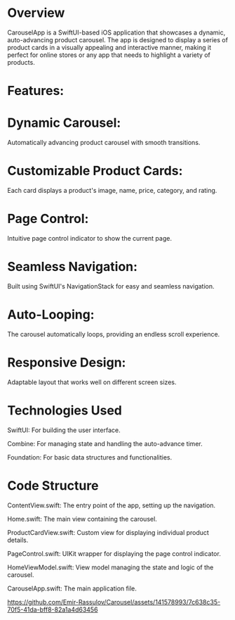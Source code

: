 # Overview

CarouselApp is a SwiftUI-based iOS application that showcases a dynamic, auto-advancing product carousel. The app is designed to display a series of product cards in a visually appealing and interactive manner, making it perfect for online stores or any app that needs to highlight a variety of products.


# Features:

# Dynamic Carousel: 
Automatically advancing product carousel with smooth transitions.

# Customizable Product Cards: 
Each card displays a product's image, name, price, category, and rating.

# Page Control: 
Intuitive page control indicator to show the current page.

# Seamless Navigation: 
Built using SwiftUI's NavigationStack for easy and seamless navigation.

# Auto-Looping: 
The carousel automatically loops, providing an endless scroll experience.

# Responsive Design: 
Adaptable layout that works well on different screen sizes.


# Technologies Used

SwiftUI: For building the user interface.

Combine: For managing state and handling the auto-advance timer.

Foundation: For basic data structures and functionalities.


# Code Structure

ContentView.swift: The entry point of the app, setting up the navigation.

Home.swift: The main view containing the carousel.

ProductCardView.swift: Custom view for displaying individual product details.

PageControl.swift: UIKit wrapper for displaying the page control indicator.

HomeViewModel.swift: View model managing the state and logic of the carousel.

CarouselApp.swift: The main application file.




https://github.com/Emir-Rassulov/Carousel/assets/141578993/7c638c35-70f5-41da-bff8-82a1a4d63456





